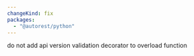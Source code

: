 ```yaml
---
changeKind: fix
packages:
  - "@autorest/python"
---
```


do not add api version validation decorator to overload function
